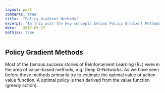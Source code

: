 ```yaml
---
layout: post
comments: true
title:  "Policy Gradient Methods"
excerpt: "In this post the key concepts behind Policy Gradient Methods will be discussed. Sample topics are the REINFORCE algorithm and the Policy Gradient Theorem. In the end, the learned algorithms will be used to solve the MountainCar environment of the OpenAI Gym."
date:   2017-09-27
mathjax: true
---
```


## Policy Gradient Methods

Most of the famous success stories of Reinforcement Learning (RL) were in the area of value-based methods, e.g. Deep Q-Networks. As we have seen before those methods primarily try to estimate the optimal value or action-value function. A optimal policy is then derived from the value function (greedy action). 
